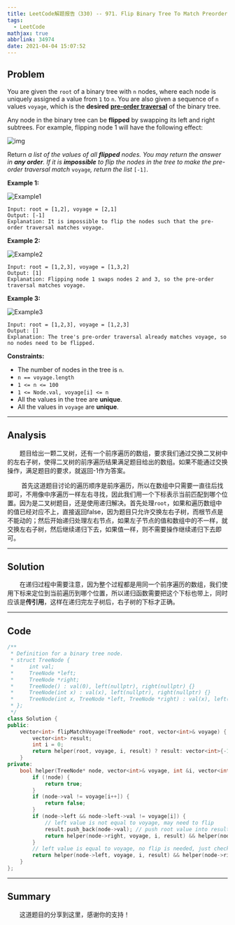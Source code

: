 ```yaml
---
title: LeetCode解题报告（330) -- 971. Flip Binary Tree To Match Preorder Traversal
tags:
  - LeetCode
mathjax: true
abbrlink: 34974
date: 2021-04-04 15:07:52
---
```


## Problem

You are given the `root` of a binary tree with `n` nodes, where each node is uniquely assigned a value from `1` to `n`. You are also given a sequence of `n` values `voyage`, which is the **desired** [**pre-order traversal**](https://en.wikipedia.org/wiki/Tree_traversal#Pre-order) of the binary tree.

<!-- more -->

Any node in the binary tree can be **flipped** by swapping its left and right subtrees. For example, flipping node 1 will have the following effect:

![img](https://assets.leetcode.com/uploads/2021/02/15/fliptree.jpg)

Return *a list of the values of all **flipped** nodes. You may return the answer in **any order**. If it is **impossible** to flip the nodes in the tree to make the pre-order traversal match* `voyage`*, return the list* `[-1]`.

**Example 1:**

![Example1](https://assets.leetcode.com/uploads/2019/01/02/1219-01.png)

```
Input: root = [1,2], voyage = [2,1]
Output: [-1]
Explanation: It is impossible to flip the nodes such that the pre-order traversal matches voyage.
```

**Example 2:**

![Example2](https://assets.leetcode.com/uploads/2019/01/02/1219-02.png)

```
Input: root = [1,2,3], voyage = [1,3,2]
Output: [1]
Explanation: Flipping node 1 swaps nodes 2 and 3, so the pre-order traversal matches voyage.
```

**Example 3:**

![Example3](https://assets.leetcode.com/uploads/2019/01/02/1219-02.png)

```
Input: root = [1,2,3], voyage = [1,2,3]
Output: []
Explanation: The tree's pre-order traversal already matches voyage, so no nodes need to be flipped.
```

**Constraints:**

- The number of nodes in the tree is `n`.
- `n == voyage.length`
- `1 <= n <= 100`
- `1 <= Node.val, voyage[i] <= n`
- All the values in the tree are **unique**.
- All the values in `voyage` are **unique**.

------

## Analysis

&emsp;&emsp;题目给出一颗二叉树，还有一个前序遍历的数组，要求我们通过交换二叉树中的左右子树，使得二叉树的前序遍历结果满足题目给出的数组。如果不能通过交换操作，满足题目的要求，就返回-1作为答案。

&emsp;&emsp; 首先这道题目讨论的遍历顺序是前序遍历，所以在数组中只需要一直往后找即可，不用像中序遍历一样左右寻找，因此我们用一个下标表示当前匹配到哪个位置。因为是二叉树题目，还是使用递归解决。首先处理`root`，如果和遍历数组中的值已经对应不上，直接返回false，因为题目只允许交换左右子树，而根节点是不能动的；然后开始递归处理左右节点，如果左子节点的值和数组中的不一样，就交换左右子树，然后继续递归下去，如果值一样，则不需要操作继续递归下去即可。

------

## Solution

&emsp;&emsp;在递归过程中需要注意，因为整个过程都是用同一个前序遍历的数组，我们使用下标来定位到当前遍历到哪个位置，所以递归函数需要把这个下标也带上，同时应该是**传引用**，这样在递归完左子树后，右子树的下标才正确。

------

## Code

```c++
/**
 * Definition for a binary tree node.
 * struct TreeNode {
 *     int val;
 *     TreeNode *left;
 *     TreeNode *right;
 *     TreeNode() : val(0), left(nullptr), right(nullptr) {}
 *     TreeNode(int x) : val(x), left(nullptr), right(nullptr) {}
 *     TreeNode(int x, TreeNode *left, TreeNode *right) : val(x), left(left), right(right) {}
 * };
 */
class Solution {
public:
    vector<int> flipMatchVoyage(TreeNode* root, vector<int>& voyage) {
        vector<int> result;
        int i = 0;
        return helper(root, voyage, i, result) ? result: vector<int>{-1};
    }
private:
    bool helper(TreeNode* node, vector<int>& voyage, int &i, vector<int> &result) {
        if (!node) {
            return true;
        }
        if (node->val != voyage[i++]) {
            return false;
        }
        if (node->left && node->left->val != voyage[i]) {
            // left value is not equal to voyage, may need to flip
            result.push_back(node->val); // push root value into result
            return helper(node->right, voyage, i, result) && helper(node->left, voyage, i, result);
        }
        // left value is equal to voyage, no flip is needed, just check
        return helper(node->left, voyage, i, result) && helper(node->right, voyage, i, result);
    }
};
```

------

## Summary

&emsp;&emsp;这道题目的分享到这里，感谢你的支持！
